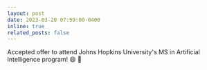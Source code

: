 ```yaml
---
layout: post
date: 2023-03-20 07:59:00-0400
inline: true
related_posts: false
---
```


Accepted offer to attend Johns Hopkins University's MS in Artificial Intelligence program! :smile: :star2:
